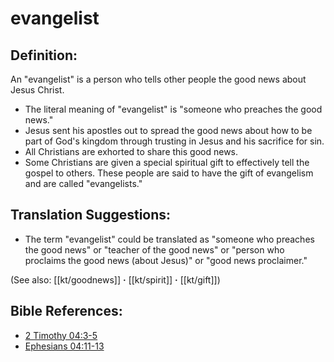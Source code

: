 # evangelist #

## Definition: ##

An "evangelist" is a person who tells other people the good news about Jesus Christ.

* The literal meaning of "evangelist" is "someone who preaches the good news."
* Jesus sent his apostles out to spread the good news about how to be part of God's kingdom through trusting in Jesus and his sacrifice for sin.
* All Christians are exhorted to share this good news.
* Some Christians are given a special spiritual gift to effectively tell the gospel to others. These people are said to have the gift of evangelism and are called "evangelists."

## Translation Suggestions: ##

* The term "evangelist" could be translated as "someone who preaches the good news" or "teacher of the good news" or "person who proclaims the good news (about Jesus)" or "good news proclaimer."

(See also: [[kt/goodnews]] **·** [[kt/spirit]] **·** [[kt/gift]])

## Bible References: ##

* [2 Timothy 04:3-5](en/tn/2ti/help/04/03)
* [Ephesians 04:11-13](en/tn/eph/help/04/11)